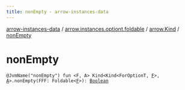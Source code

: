 ```yaml
---
title: nonEmpty - arrow-instances-data
---
```


[arrow-instances-data](../../index.html) / [arrow.instances.optiont.foldable](../index.html) / [arrow.Kind](index.html) / [nonEmpty](./non-empty.html)

# nonEmpty

`@JvmName("nonEmpty") fun <F, A> Kind<Kind<ForOptionT, `[`F`](non-empty.html#F)`>, `[`A`](non-empty.html#A)`>.nonEmpty(FFF: Foldable<`[`F`](non-empty.html#F)`>): `[`Boolean`](https://kotlinlang.org/api/latest/jvm/stdlib/kotlin/-boolean/index.html)